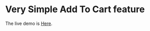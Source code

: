 # Very Simple Add To Cart feature

The live demo is [Here](https://aquamarine-strudel-6b62a2.netlify.app/).
